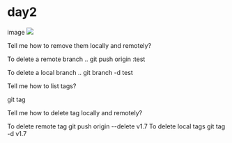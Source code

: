 # day2
image
![](https://images.pexels.com/photos/1461974/pexels-photo-1461974.jpeg?cs=srgb&dl=pexels-nextvoyage-1461974.jpg&fm=jpg)

Tell me how to remove them locally and remotely?

To delete a remote branch .. git push origin :test

To delete a local branch .. git branch -d test

Tell me how to list tags?

git tag

Tell me how to delete tag locally and remotely?

To delete remote tag git push origin --delete v1.7 To delete local tags git tag -d v1.7
